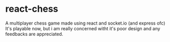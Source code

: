 # react-chess
A multiplayer chess game made using react and socket.io (and express ofc)
It's playable now, but i am really concerned witht it's poor design and any feedbacks are appreciated.
